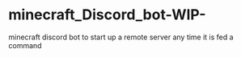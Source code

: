 # minecraft_Discord_bot-WIP-
minecraft discord bot to start up a remote server any time it is fed a command
